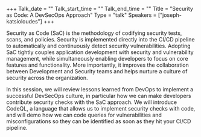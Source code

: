 +++
Talk_date = ""
Talk_start_time = ""
Talk_end_time = ""
Title = "Security as Code: A DevSecOps Approach"
Type = "talk"
Speakers = ["joseph-katsioloudes"]
+++

Security as Code (SaC) is the methodology of codifying security tests, scans, and policies. Security is implemented directly into the CI/CD pipeline to automatically and continuously detect security vulnerabilities. Adopting SaC tightly couples application development with security and vulnerability management, while simultaneously enabling developers to focus on core features and functionality. More importantly, it improves the collaboration between Development and Security teams and helps nurture a culture of security across the organization.

In this session, we will review lessons learned from DevOps to implement a successful DevSecOps culture, in particular how we can make developers contribute security checks with the SaC approach. We will introduce CodeQL, a language that allows us to implement security checks with code, and will demo how we can code queries for vulnerabilities and misconfigurations so they can be identified as soon as they hit your CI/CD pipeline.
